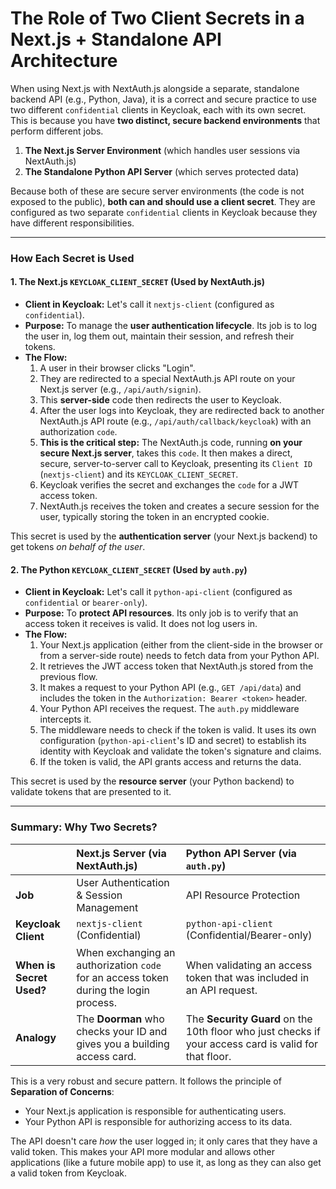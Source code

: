 
# The Role of Two Client Secrets in a Next.js + Standalone API Architecture

When using Next.js with NextAuth.js alongside a separate, standalone backend API (e.g., Python, Java), it is a correct and secure practice to use two different `confidential` clients in Keycloak, each with its own secret. This is because you have **two distinct, secure backend environments** that perform different jobs.

1.  **The Next.js Server Environment** (which handles user sessions via NextAuth.js)
2.  **The Standalone Python API Server** (which serves protected data)

Because both of these are secure server environments (the code is not exposed to the public), **both can and should use a client secret**. They are configured as two separate `confidential` clients in Keycloak because they have different responsibilities.

---

### How Each Secret is Used

#### 1. The Next.js `KEYCLOAK_CLIENT_SECRET` (Used by NextAuth.js)

*   **Client in Keycloak:** Let's call it `nextjs-client` (configured as `confidential`).
*   **Purpose:** To manage the **user authentication lifecycle**. Its job is to log the user in, log them out, maintain their session, and refresh their tokens.
*   **The Flow:**
    1.  A user in their browser clicks "Login".
    2.  They are redirected to a special NextAuth.js API route on your Next.js server (e.g., `/api/auth/signin`).
    3.  This **server-side** code then redirects the user to Keycloak.
    4.  After the user logs into Keycloak, they are redirected back to another NextAuth.js API route (e.g., `/api/auth/callback/keycloak`) with an authorization `code`.
    5.  **This is the critical step:** The NextAuth.js code, running **on your secure Next.js server**, takes this `code`. It then makes a direct, secure, server-to-server call to Keycloak, presenting its `Client ID` (`nextjs-client`) and its `KEYCLOAK_CLIENT_SECRET`.
    6.  Keycloak verifies the secret and exchanges the `code` for a JWT access token.
    7.  NextAuth.js receives the token and creates a secure session for the user, typically storing the token in an encrypted cookie.

This secret is used by the **authentication server** (your Next.js backend) to get tokens *on behalf of the user*.

#### 2. The Python `KEYCLOAK_CLIENT_SECRET` (Used by `auth.py`)

*   **Client in Keycloak:** Let's call it `python-api-client` (configured as `confidential` or `bearer-only`).
*   **Purpose:** To **protect API resources**. Its only job is to verify that an access token it receives is valid. It does not log users in.
*   **The Flow:**
    1.  Your Next.js application (either from the client-side in the browser or from a server-side route) needs to fetch data from your Python API.
    2.  It retrieves the JWT access token that NextAuth.js stored from the previous flow.
    3.  It makes a request to your Python API (e.g., `GET /api/data`) and includes the token in the `Authorization: Bearer <token>` header.
    4.  Your Python API receives the request. The `auth.py` middleware intercepts it.
    5.  The middleware needs to check if the token is valid. It uses its own configuration (`python-api-client`'s ID and secret) to establish its identity with Keycloak and validate the token's signature and claims.
    6.  If the token is valid, the API grants access and returns the data.

This secret is used by the **resource server** (your Python backend) to validate tokens that are presented to it.

---

### Summary: Why Two Secrets?

| | **Next.js Server (via NextAuth.js)** | **Python API Server (via `auth.py`)** |
| :--- | :--- | :--- |
| **Job** | User Authentication & Session Management | API Resource Protection |
| **Keycloak Client** | `nextjs-client` (Confidential) | `python-api-client` (Confidential/Bearer-only) |
| **When is Secret Used?** | When exchanging an authorization `code` for an access token during the login process. | When validating an access token that was included in an API request. |
| **Analogy** | The **Doorman** who checks your ID and gives you a building access card. | The **Security Guard** on the 10th floor who just checks if your access card is valid for that floor. |

This is a very robust and secure pattern. It follows the principle of **Separation of Concerns**:

*   Your Next.js application is responsible for authenticating users.
*   Your Python API is responsible for authorizing access to its data.

The API doesn't care *how* the user logged in; it only cares that they have a valid token. This makes your API more modular and allows other applications (like a future mobile app) to use it, as long as they can also get a valid token from Keycloak.
